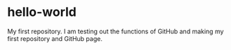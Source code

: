 # hello-world
My first repository.
I am testing out the functions of GitHub and making my first repository and GitHub page.
